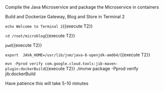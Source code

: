 Compile the Java Microservice and package the Microservice in containers

Build and Dockerize Gateway, Blog and Store  in Terminal 2

`echo Welcome to Terminal 2`{{execute T2}}

`cd /root/microblog`{{execute T2}}

`pwd`{{execute T2}}

`export  JAVA_HOME=/usr/lib/jvm/java-8-openjdk-amd64/`{{execute T2}}

`mvn -Pprod verify com.google.cloud.tools:jib-maven-plugin:dockerBuild`{{execute T2}}
./mvnw package -Pprod verify jib:dockerBuild

Have patience this will take 5-10 minutes